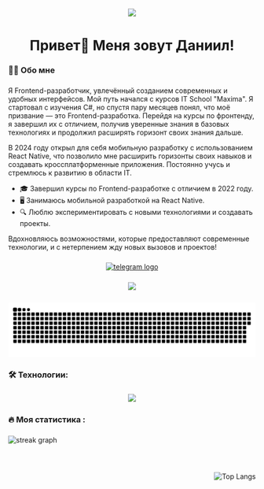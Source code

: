 <br clear="both">

<div id="header" align="center">
  <img src="https://media.giphy.com/media/L1R1tvI9svkIWwpVYr/giphy.gif?cid=ecf05e473azdcx8k7vx1q1die0r5b0pjm5hrp9dox0dyclw8&ep=v1_gifs_search&rid=giphy.gif&ct=g" />
</div>

###

<h1 align="center">Привет👋 Меня зовут Даниил!</h1>

###

<h3 align="left">👩‍💻  Обо мне</h3>

###

<p align="left">Я  Frontend-разработчик, увлечённый созданием современных и удобных интерфейсов. Мой путь начался с курсов IT School "Maxima". Я стартовал с изучения C#, но спустя пару месяцев понял, что моё призвание — это Frontend-разработка. Перейдя на курсы по фронтенду, я завершил их с отличием, получив уверенные знания в базовых технологиях и продолжил расширять горизонт своих знания дальше.

В 2024 году открыл для себя мобильную разработку с использованием React Native, что позволило мне расширить горизонты своих навыков и создавать кроссплатформенные приложения. Постоянно учусь и стремлюсь к развитию в области IT.

- 🎓 Завершил курсы по Frontend-разработке с отличием в 2022 году.
- 🖥️ Занимаюсь мобильной разработкой на React Native.
- 🔍 Люблю экспериментировать с новыми технологиями и создавать проекты.

Вдохновляюсь возможностями, которые предоставляют современные технологии, и с нетерпением жду новых вызовов и проектов!</p>

###

<div align="center">
  <a href="https://t.me/daniilFront" target="_blank">
    <img src="https://img.shields.io/static/v1?message=Telegram&logo=telegram&label=&color=2CA5E0&logoColor=white&labelColor=&style=for-the-badge" height="25" alt="telegram logo"  />
  </a>
</div>

###

<div align="center">
  <img src="https://visitor-badge.laobi.icu/badge?page_id=daniilkun.daniilkun&"  />
</div>

###

<p align="center">
 <img width="600" src="assets/snake-github.svg" alt="snake"/>
</p>

###

<h3 align="left">🛠 Технологии:</h3>

###

<p align="center">
  <a href="https://skillicons.dev">
    <img src="https://skillicons.dev/icons?i=git,docker,css,androidstudio,babel,bash,figma,github,gitlab,html,js,materialui,nextjs,react,redux,sass,tailwind,threejs,ts,vite,vscode,webpack," />
  </a>
</p>

###

<h3 align="left">🔥   Моя статистика :</h3>

###

<div align="center" style="display: flex; justify-content: space-between; align-items: center;">
  <img src="https://streak-stats.demolab.com?user=daniilkun&locale=en&mode=daily&hide_border=false&border_radius=5&order=3" height="165" alt="streak graph" />
  <img src="https://github-readme-stats.vercel.app/api/top-langs/?username=daniilkun&layout=compact" alt="Top Langs" />
</div>

###
